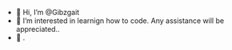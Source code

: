- 👋 Hi, I’m @Gibzgait
- 👀 I’m interested in learnign how to code. Any assistance will be appreciated..
- 🌱  .

<!---
Gibzgait/Gibzgait is a ✨ special ✨ repository because its `README.md` (this file) appears on your GitHub profile.
You can click the Preview link to take a look at your changes.
--->
